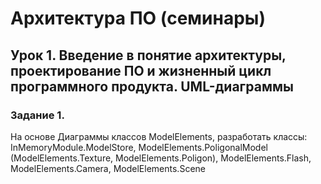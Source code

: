 # Архитектура ПО (семинары)
## Урок 1. Введение в понятие архитектуры, проектирование ПО и жизненный цикл программного продукта. UML-диаграммы

### Задание 1. 
На основе Диаграммы классов ModelElements, разработать классы: InMemoryModule.ModelStore, ModelElements.PoligonalModel (ModelElements.Texture, ModelElements.Poligon), ModelElements.Flash, ModelElements.Camera, ModelElements.Scene